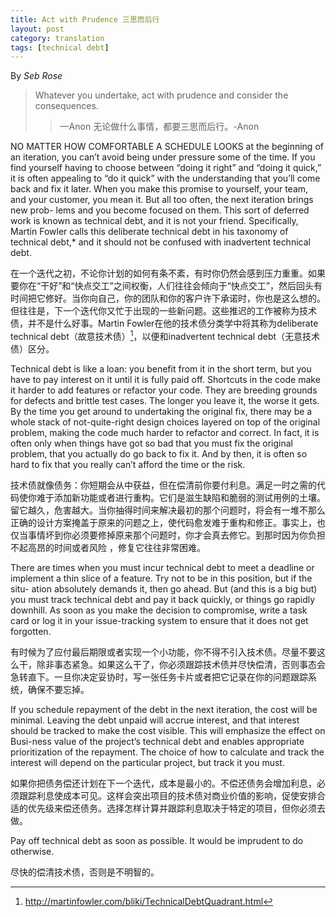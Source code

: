 ```yaml
---
title: Act with Prudence 三思而后行
layout: post
category: translation
tags: [technical debt]
---
```



By _Seb Rose_

>Whatever you undertake, act with prudence and consider the consequences.
>>—Anon
>无论做什么事情，都要三思而后行。-Anon

NO MATTER HOW COMFORTABLE A SCHEDULE LOOKS at the beginning of an iteration, you can’t avoid being under pressure some of the time. If you find yourself having to choose between “doing it right” and “doing it quick,” it is often appealing to “do it quick” with the understanding that you’ll come back and fix it later. When you make this promise to yourself, your team, and your customer, you mean it. But all too often, the next iteration brings new prob- lems and you become focused on them. This sort of deferred work is known as technical debt, and it is not your friend. Specifically, Martin Fowler calls this deliberate technical debt in his taxonomy of technical debt,* and it should not be confused with inadvertent technical debt.

在一个迭代之初，不论你计划的如何有条不紊，有时你仍然会感到压力重重。如果要你在“干好”和“快点交工”之间权衡，人们往往会倾向于“快点交工”，然后回头有时间把它修好。当你向自己，你的团队和你的客户许下承诺时，你也是这么想的。但往往是，下一个迭代你又忙于出现的一些新问题。这些推迟的工作被称为技术债，并不是什么好事。Martin Fowler在他的技术债分类学中将其称为deliberate technical debt（故意技术债）[^1]，以便和inadvertent technical debt（无意技术债）区分。


Technical debt is like a loan: you benefit from it in the short term, but you have to pay interest on it until it is fully paid off. Shortcuts in the code make it harder to add features or refactor your code. They are breeding grounds for defects and brittle test cases. The longer you leave it, the worse it gets. By the time you get around to undertaking the original fix, there may be a whole stack of not-quite-right design choices layered on top of the original problem, making the code much harder to refactor and correct. In fact, it is often only when things have got so bad that you must fix the original problem, that you actually do go back to fix it. And by then, it is often so hard to fix that you really can’t afford the time or the risk.

技术债就像债务：你短期会从中获益，但在偿清前你要付利息。满足一时之需的代码使你难于添加新功能或者进行重构。它们是滋生缺陷和脆弱的测试用例的土壤。留它越久，危害越大。当你抽得时间来解决最初的那个问题时，将会有一堆不那么正确的设计方案掩盖于原来的问题之上，使代码愈发难于重构和修正。事实上，也仅当事情坏到你必须要修掉原来那个问题时，你才会真去修它。到那时因为你负担不起高昂的时间或者风险 ，修复它往往非常困难。

There are times when you must incur technical debt to meet a deadline or implement a thin slice of a feature. Try not to be in this position, but if the situ- ation absolutely demands it, then go ahead. But (and this is a big but) you must track technical debt and pay it back quickly, or things go rapidly downhill. As soon as you make the decision to compromise, write a task card or log it in your issue-tracking system to ensure that it does not get forgotten.

有时候为了应付最后期限或者实现一个小功能，你不得不引入技术债。尽量不要这么干，除非事态紧急。如果这么干了，你必须跟踪技术债并尽快偿清，否则事态会急转直下。一旦你决定妥协时，写一张任务卡片或者把它记录在你的问题跟踪系统，确保不要忘掉。

If you schedule repayment of the debt in the next iteration, the cost will be minimal. Leaving the debt unpaid will accrue interest, and that interest should be tracked to make the cost visible. This will emphasize the effect on Busi-ness value of the project’s technical debt and enables appropriate prioritization of the repayment. The choice of how to calculate and track the interest will depend on the particular project, but track it you must.

如果你把债务偿还计划在下一个迭代，成本是最小的。不偿还债务会增加利息，必须跟踪利息使成本可见。这样会突出项目的技术债对商业价值的影响，促使安排合适的优先级来偿还债务。选择怎样计算并跟踪利息取决于特定的项目，但你必须去做。

Pay off technical debt as soon as possible. It would be imprudent to do otherwise.

尽快的偿清技术债，否则是不明智的。

[^1]: http://martinfowler.com/bliki/TechnicalDebtQuadrant.html